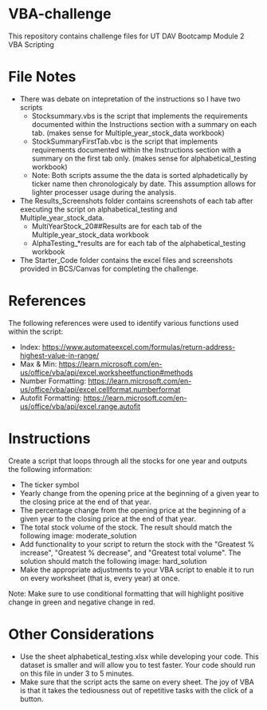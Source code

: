 # VBA-challenge
This repository contains challenge files for UT DAV Bootcamp Module 2 VBA Scripting

# File Notes
* There was debate on intepretation of the instructions so I have two scripts
   * Stocksummary.vbs is the script that implements the requirements documented within the Instructions section with a summary on each tab. (makes sense for Multiple_year_stock_data workbook)
   * StockSummaryFirstTab.vbc is the script that implements requirements documented within the Instructions section with a summary on the first tab only. (makes sense for alphabetical_testing workbook)
   * Note: Both scripts assume the the data is sorted alphadetically by ticker name then chronologicaly by date. This assumption allows for lighter processer usage during the analysis.
* The Results_Screenshots folder contains screenshots of each tab after executing the script on alphabetical_testing and  Multiple_year_stock_data.
   * MultiYearStock_20##Results are for each tab of the Multiple_year_stock_data workbook
   * AlphaTesting_*results are for each tab of the alphabetical_testing workbook
* The Starter_Code folder contains the excel files and screenshots provided in BCS/Canvas for completing the challenge.

# References
The following references were used to identify various functions used within the script:
 * Index: https://www.automateexcel.com/formulas/return-address-highest-value-in-range/
 * Max & Min: https://learn.microsoft.com/en-us/office/vba/api/excel.worksheetfunction#methods
 * Number Formatting: https://learn.microsoft.com/en-us/office/vba/api/excel.cellformat.numberformat
 * Autofit Formatting: https://learn.microsoft.com/en-us/office/vba/api/excel.range.autofit

# Instructions

Create a script that loops through all the stocks for one year and outputs the following information:
   * The ticker symbol
   * Yearly change from the opening price at the beginning of a given year to the closing price at the end of that year.
   * The percentage change from the opening price at the beginning of a given year to the closing price at the end of that year.
   * The total stock volume of the stock. The result should match the following image: moderate_solution
   * Add functionality to your script to return the stock with the "Greatest % increase", "Greatest % decrease", and "Greatest total volume". The solution should match the following image: hard_solution
   * Make the appropriate adjustments to your VBA script to enable it to run on every worksheet (that is, every year) at once.

Note: Make sure to use conditional formatting that will highlight positive change in green and negative change in red.

# Other Considerations
   * Use the sheet alphabetical_testing.xlsx while developing your code. This dataset is smaller and will allow you to test faster. Your code should run on this file in under 3 to 5 minutes.
   * Make sure that the script acts the same on every sheet. The joy of VBA is that it takes the tediousness out of repetitive tasks with the click of a button.

